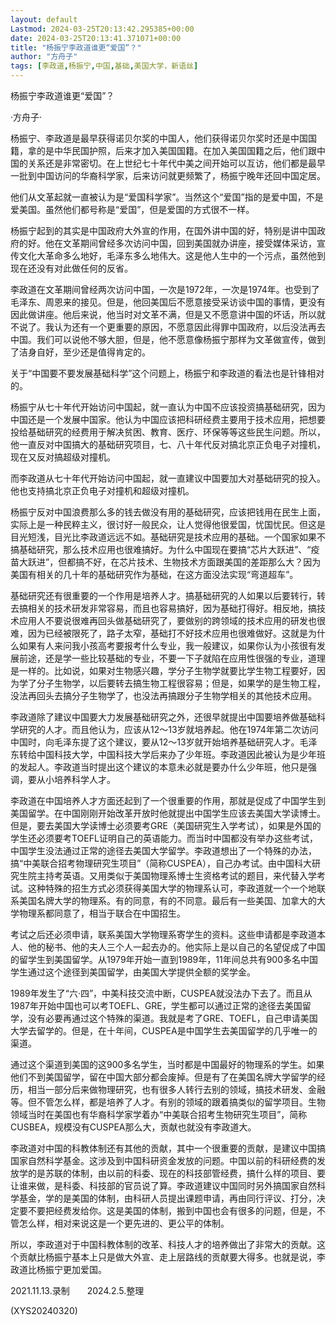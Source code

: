 ```yaml
---
layout: default
Lastmod: 2024-03-25T20:13:42.295385+00:00
date: 2024-03-25T20:13:41.371071+00:00
title: "杨振宁李政道谁更“爱国”？"
author: "方舟子"
tags: [李政道,杨振宁,中国,基础,美国大学，新语丝]
---
```


杨振宁李政道谁更“爱国”？

·方舟子·

杨振宁、李政道是最早获得诺贝尔奖的中国人，他们获得诺贝尔奖时还是中国国籍，拿的是中华民国护照，后来才加入美国国籍。在加入美国国籍之后，他们跟中国的关系还是非常密切。在上世纪七十年代中美之间开始可以互访，他们都是最早一批到中国访问的华裔科学家，后来访问就更频繁了，杨振宁晚年还回中国定居。

他们从文革起就一直被认为是“爱国科学家”。当然这个“爱国”指的是爱中国，不是爱美国。虽然他们都号称是“爱国”，但是爱国的方式很不一样。

杨振宁起到的其实是中国政府大外宣的作用，在国外讲中国的好，特别是讲中国政府的好。他在文革期间曾经多次访问中国，回到美国就办讲座，接受媒体采访，宣传文化大革命多么地好，毛泽东多么地伟大。这是他人生中的一个污点，虽然他到现在还没有对此做任何的反省。

李政道在文革期间曾经两次访问中国，一次是1972年，一次是1974年。也受到了毛泽东、周恩来的接见。但是，他回美国后不愿意接受采访谈中国的事情，更没有因此做讲座。他后来说，他当时对文革不满，但是又不愿意讲中国的坏话，所以就不说了。我认为还有一个更重要的原因，不愿意因此得罪中国政府，以后没法再去中国。我们可以说他不够大胆，但是，他不愿意像杨振宁那样为文革做宣传，做到了洁身自好，至少还是值得肯定的。

关于“中国要不要发展基础科学”这个问题上，杨振宁和李政道的看法也是针锋相对的。

杨振宁从七十年代开始访问中国起，就一直认为中国不应该投资搞基础研究，因为中国还是一个发展中国家。他认为中国应该把科研经费主要用于技术应用，把想要投给基础研究的经费用于解决贫困、教育、医疗、环保等等这些民生问题。所以，他一直反对中国搞大的基础研究项目，七、八十年代反对搞北京正负电子对撞机，现在又反对搞超级对撞机。

而李政道从七十年代开始访问中国起，就一直建议中国要加大对基础研究的投入。他也支持搞北京正负电子对撞机和超级对撞机。

杨振宁反对中国浪费那么多的钱去做没有用的基础研究，应该把钱用在民生上面，实际上是一种民粹主义，很讨好一般民众，让人觉得他很爱国，忧国忧民。但这是目光短浅，目光比李政道远远不如。基础研究是技术应用的基础。一个国家如果不搞基础研究，那么技术应用也很难搞好。为什么中国现在要搞“芯片大跃进”、“疫苗大跃进”，但都搞不好，在芯片技术、生物技术方面跟美国的差距那么大？因为美国有相关的几十年的基础研究作为基础，在这方面没法实现“弯道超车”。

基础研究还有很重要的一个作用是培养人才。搞基础研究的人如果以后要转行，转去搞相关的技术研发非常容易，而且也容易搞好，因为基础打得好。相反地，搞技术应用人不要说很难再回头做基础研究了，要做别的跨领域的技术应用的研发也很难，因为已经被限死了，路子太窄，基础打不好技术应用也很难做好。这就是为什么如果有人来问我小孩高考要报考什么专业，我一般建议，如果你认为小孩很有发展前途，还是学一些比较基础的专业，不要一下子就陷在应用性很强的专业，道理是一样的。比如说，如果对生物感兴趣，学分子生物学就要比学生物工程要好，因为学了分子生物学，以后要转去搞生物工程很容易；但是，如果学的是生物工程，没法再回头去搞分子生物学了，也没法再搞跟分子生物学相关的其他技术应用。

李政道除了建议中国要大力发展基础研究之外，还很早就提出中国要培养做基础科学研究的人才。而且他认为，应该从12～13岁就培养起。他在1974年第二次访问中国时，向毛泽东提了这个建议，要从12～13岁就开始培养基础研究人才。毛泽东转给中国科技大学，中国科技大学后来办了少年班。李政道因此被认为是少年班的发起人。李政道当时提出这个建议的本意未必就是要办什么少年班，他只是强调，要从小培养科学人才。

李政道在中国培养人才方面还起到了一个很重要的作用，那就是促成了中国学生到美国留学。在中国刚刚开始改革开放时他就提出中国学生应该去美国大学读博士。但是，要去美国大学读博士必须要考GRE（美国研究生入学考试），如果是外国的学生还必须要考TOEFL证明自己的英语能力。而当时中国都没有举办这些考试，中国学生没法通过正常的途径去美国大学留学。李政道想出了一个特殊的办法，搞“中美联合招考物理研究生项目”（简称CUSPEA），自己办考试。由中国科大研究生院主持考英语。又用类似于美国物理系博士生资格考试的题目，来代替入学考试。这种特殊的招生方式必须获得美国大学的物理系认可，李政道就一个一个地联系美国名牌大学的物理系。有的同意，有的不同意。最后有一些美国、加拿大的大学物理系都同意了，相当于联合在中国招生。

考试之后还必须申请，联系美国大学物理系寄学生的资料。这些申请都是李政道本人、他的秘书、他的夫人三个人一起去办的。他实际上是以自己的名望促成了中国的留学生到美国留学。从1979年开始一直到1989年，11年间总共有900多名中国学生通过这个途径到美国留学，由美国大学提供全额的奖学金。

1989年发生了“六·四”，中美科技交流中断，CUSPEA就没法办下去了。而且从1987年开始中国也可以考TOEFL、GRE，学生都可以通过正常的途径去美国留学，没有必要再通过这个特殊的渠道。我就是考了GRE、TOEFL，自己申请美国大学去留学的。但是，在十年间，CUSPEA是中国学生去美国留学的几乎唯一的渠道。

通过这个渠道到美国的这900多名学生，当时都是中国最好的物理系的学生。如果他们不到美国留学，留在中国大部分都会废掉。但是有了在美国名牌大学留学的经历，相当一部分后来做物理研究，也有很多人转行去别的领域，搞技术研发、金融等。但不管怎么样，都是培养了人才。有别的领域的跟着搞类似的留学项目。生物领域当时在美国也有华裔科学家学着办“中美联合招考生物研究生项目”，简称CUSBEA，规模没有CUSPEA那么大，贡献也就没有李政道大。

李政道对中国的科教体制还有其他的贡献，其中一个很重要的贡献，是建议中国搞国家自然科学基金。这涉及到中国科研资金发放的问题。中国以前的科研经费的发放学的是苏联的体制，由以前的科委、现在的科技部管经费，搞什么样的项目、要让谁来做，是科委、科技部的官员说了算。李政道建议中国同时另外搞国家自然科学基金，学的是美国的体制，由科研人员提出课题申请，再由同行评议、打分，决定要不要把经费发给你。这是美国的体制，搬到中国也会有很多的问题，但是，不管怎么样，相对来说这是一个更先进的、更公平的体制。

所以，李政道对于中国科教体制的改革、科技人才的培养做出了非常大的贡献。这个贡献比杨振宁基本上只是做大外宣、走上层路线的贡献要大得多。也就是说，李政道比杨振宁更加爱国。

2021.11.13.录制　　2024.2.5.整理

(XYS20240320)

